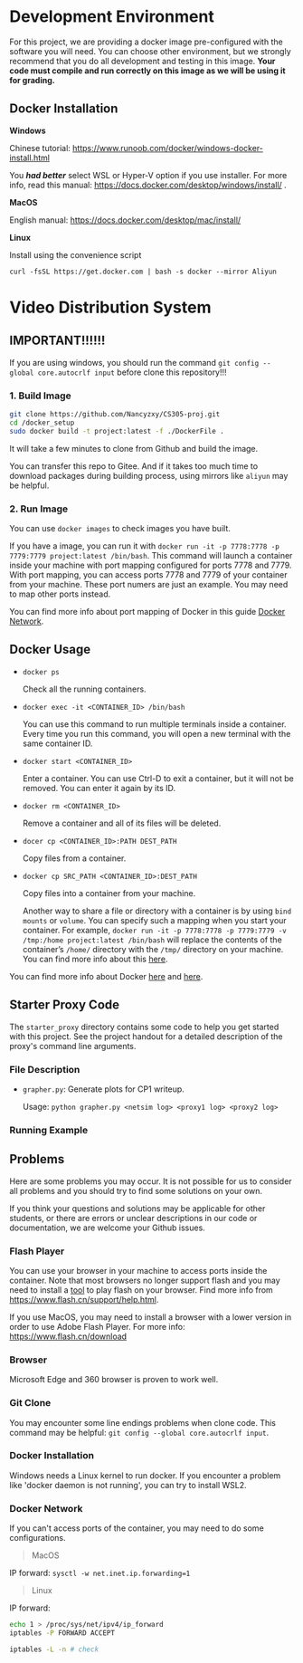 # Development Environment

For this project, we are providing a docker image pre-configured with the software you will need. You can choose other environment, but we strongly recommend that you do all development and testing in this image. **Your code must compile and run correctly on this image as we will be using it for grading.**

## Docker Installation

**Windows**

Chinese tutorial: https://www.runoob.com/docker/windows-docker-install.html

You ***had better*** select WSL or Hyper-V option if you use installer. For more info, read this manual: https://docs.docker.com/desktop/windows/install/ .

**MacOS**

English manual: https://docs.docker.com/desktop/mac/install/

**Linux**

Install using the convenience script

```shell
curl -fsSL https://get.docker.com | bash -s docker --mirror Aliyun
```



# Video Distribution System

## IMPORTANT!!!!!!
If you are using windows, you should run the command `git config --global core.autocrlf input` before clone this repository!!!

### 1. Build Image

```sh
git clone https://github.com/Nancyzxy/CS305-proj.git
cd /docker_setup
sudo docker build -t project:latest -f ./DockerFile .
```

It will take a few minutes to clone from Github and build the image.

You can transfer this repo to Gitee. And if it takes too much time to download packages during building process, using mirrors like `aliyun` may be helpful.

### 2. Run Image

You can use `docker images` to check images you have built.

If you have a image, you can run it with `docker run -it -p 7778:7778 -p 7779:7779 project:latest /bin/bash`. This command will launch a container inside your machine with port mapping configured for ports 7778 and 7779. With port mapping, you can access ports 7778 and 7779 of your container from your machine. These port numers are just an example. You may need to map other ports instead.

You can find more info about port mapping of Docker in this guide [Docker Network](https://docs.docker.com/config/containers/container-networking/).

## Docker Usage

- `docker ps`

  Check all the running containers.

- `docker exec -it <CONTAINER_ID> /bin/bash`

  You can use this command to run multiple terminals inside a container. Every time you run this command, you will open a new terminal with the same container ID.

- `docker start <CONTAINER_ID>`

  Enter a container. You can use Ctrl-D to exit a container, but it will not be removed. You can enter it again by its ID.

- `docker rm <CONTAINER_ID>`

  Remove a container and all of its files will be deleted.

- `docer cp <CONTAINER_ID>:PATH DEST_PATH`

  Copy files from a container.

- `docker cp SRC_PATH <CONTAINER_ID>:DEST_PATH`

  Copy files into a container from your machine. 

  Another way to share a file or directory with a container is by using `bind mounts` or `volume`. You can specify such a mapping when you start your container. For example, `docker run -it -p 7778:7778 -p 7779:7779 -v /tmp:/home project:latest /bin/bash` will replace the contents of the container’s `/home/` directory with the `/tmp/` directory on your machine. You can find more info about this [here](https://docs.docker.com/storage/bind-mounts/).

You can find more info about Docker [here](https://docs.docker.com/get-started/) and [here](https://docs.docker.com/engine/reference/commandline/container/).

## Starter Proxy Code

The `starter_proxy` directory contains some code to help you get started with this project. See the project handout for a detailed description of the proxy's command line arguments.

### File Description

- `grapher.py`: Generate plots for CP1 writeup. 

  Usage: `python grapher.py <netsim log> <proxy1 log> <proxy2 log>`

### Running Example



## Problems

Here are some problems you may occur. It is not possible for us to consider all problems and you should try to find some solutions on your own.

If you think your questions and solutions may be applicable for other students, or there are errors or unclear descriptions in our code or documentation, we are welcome your Github issues.

### Flash Player

You can use your browser in your machine to access ports inside the container. Note that most browsers no longer support flash and you may need to install a [tool](https://soft.flash.cn/flashcenter/index.html) to play flash on your browser. Find more info from https://www.flash.cn/support/help.html.

If you use MacOS, you may need to install a browser with a lower version in order to use Adobe Flash Player. For more info: https://www.flash.cn/download
### Browser

Microsoft Edge and 360 browser is proven to work well.

### Git Clone

You may encounter some line endings problems when clone code. This command may be helpful: `git config --global core.autocrlf input`.

### Docker Installation

Windows needs a Linux kernel to run docker. If you encounter a problem like 'docker daemon is not running', you can try to install WSL2.

### Docker Network

If you can't access ports of the container, you may need to do some configurations.

> MacOS

IP forward: `sysctl -w net.inet.ip.forwarding=1`

> Linux

IP forward: 

```sh
echo 1 > /proc/sys/net/ipv4/ip_forward
iptables -P FORWARD ACCEPT

iptables -L -n # check
```
